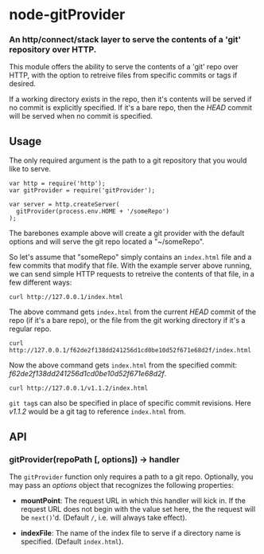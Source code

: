 node-gitProvider
========
### An http/connect/stack layer to serve the contents of a 'git' repository over HTTP.


This module offers the ability to serve the contents of a 'git' repo over HTTP, with
the option to retreive files from specific commits or tags if desired.

If a working directory exists in the repo, then it's contents will be served if no
commit is explicitly specified. If it's a bare repo, then the _HEAD_ commit will be
served when no commit is specified.


Usage
-----

The only required argument is the path to a git repository that you would like to serve.

    var http = require('http');
    var gitProvider = require('gitProvider');

    var server = http.createServer(
      gitProvider(process.env.HOME + '/someRepo')
    );

The barebones example above will create a git provider with the default options
and will serve the git repo located a "~/someRepo".

So let's assume that "someRepo" simply contains an `index.html` file and a few commits
that modify that file. With the example server above running, we can send simple HTTP
requests to retreive the contents of that file, in a few different ways:

    curl http://127.0.0.1/index.html

The above command gets `index.html` from the current _HEAD_ commit of the repo (if it's
a bare repo), or the file from the git working directory if it's a regular repo.

    curl http://127.0.0.1/f62de2f138dd241256d1cd0be10d52f671e68d2f/index.html

Now the above command gets `index.html` from the specified commit: _f62de2f138dd241256d1cd0be10d52f671e68d2f_.

    curl http://127.0.0.1/v1.1.2/index.html

`git tag`s can also be specified in place of specific commit revisions. Here _v1.1.2_ would be
a git tag to reference `index.html` from.


API
---

### gitProvider(repoPath [, options]) -> handler

The `gitProvider` function only requires a path to a git repo. Optionally, you may
pass an _options_ object that recognizes the following properties:

  * __mountPoint__: The request URL in which this handler will kick in. If the request
   URL does not begin with the value set here, the the request will be
   `next()`'d. (Default `/`, i.e. will always take effect).

  * __indexFile__: The name of the index file to serve if a directory name is specified.
   (Default `index.html`).


[Node]: http://nodejs.org

